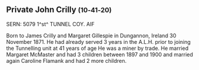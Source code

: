 ## Private John Crilly <small>(10‑41‑20)</small>

SERN: 5079 1^st^ TUNNEL COY. AIF

Born to James Crilly and Margaret Gillespie in Dungannon, Ireland 30 November 1871. He had already served 3 years in the A.L.H. prior to joining the Tunnelling unit at 41 years of age He was a miner by trade. He married Margaret McMaster and had 3 children between 1897 and 1900 and married again Caroline Flamank and had 2 more children.
